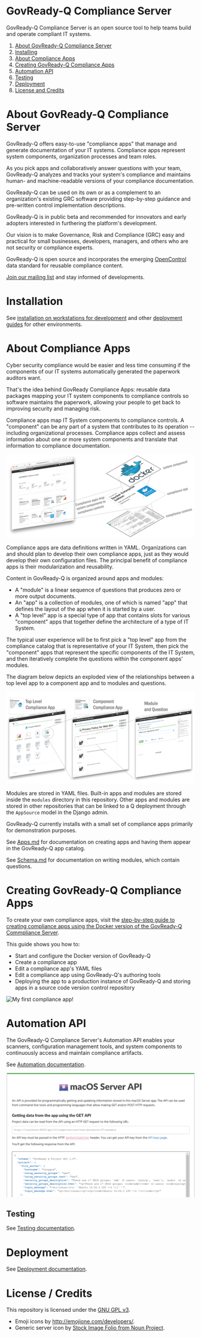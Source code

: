# GovReady-Q Compliance Server

GovReady-Q Compliance Server is an open source tool to help teams build and operate compliant IT systems.

1. [About GovReady-Q Compliance Server](#about-govready-q) 
1. [Installing](#install)
1. [About Compliance Apps](#about-apps)
1. [Creating GovReady-Q Compliance Apps](#creating-apps)
1. [Automation API](#automation)
1. [Testing](#testing)
1. [Deployment](#deployment)
1. [License and Credits](#license)

# <a name="about-govready-q"></a>About GovReady-Q Compliance Server

GovReady-Q offers easy-to-use "compliance apps" that manage and generate documentation of your IT systems. Compliance apps represent system components, organization processes and team roles.

As you pick apps and collaboratively answer questions with your team, GovReady-Q analyzes and tracks your system's compliance and maintains human- and machine-readable versions of your compliance documentation.

GovReady-Q can be used on its own or as a complement to an organization's existing GRC software providing step-by-step guidance and pre-written control implementation descriptions.

GovReady-Q is in public beta and recommended for innovators and early adopters interested in furthering the platform's development.

Our vision is to make Governance, Risk and Compliance (GRC) easy and practical for small businesses, developers, managers, and others who are not security or compliance experts.

GovReady-Q is open source and incorporates the emerging [OpenControl](http://open-control.org) data standard for reusable compliance content.

[Join our mailing list](http://eepurl.com/cN7oJL) and stay informed of developments.

# <a name="install"></a> Installation

See [installation on workstations for development](deployment/local/README.md) and other [deployment guides](deployment/README.md) for other environments.

# <a name="about-apps"></a> About Compliance Apps

Cyber security compliance would be easier and less time consuming if the components of our IT systems automatically generated the paperwork auditors want.

That's the idea behind GovReady Compliance Apps: reusable data packages mapping your IT system components to compliance controls so software maintains the paperwork, allowing your people to get back to improving security and managing risk.

Compliance apps map IT System components to compliance controls. A "component" can be any part of a system that contributes to its operation -- including organizational processes. Compliance apps collect and assess information about one or more system components and translate that information to compliance documentation.

![Apps map components to security/compliance controls](docs/assets/app_diagram.png)

Compliance apps are data definitions written in YAML. Organizations can and should plan to develop their own compliance apps, just as they would develop their own configuration files. The principal benefit of compliance apps is their modularization and reusability.

Content in GovReady-Q is organized around apps and modules:

* A "module" is a linear sequence of questions that produces zero or more output documents.
* An "app" is a collection of modules, one of which is named "app" that defines the layout of the app when it is started by a user.
* A "top level" app is a special type of app that contains slots for various "component" apps that together define the architecture of a type of IT System.

The typical user experience will be to first pick a "top level" app from the compliance catalog that is representative of your IT System, then pick the "component" apps that represent the specific components of the IT System, and then iteratively complete the questions within the component apps' modules.

The diagram below depicts an exploded view of the relationships between a top level app to a component app and to modules and questions.

!["Top Level" compliance apps contain "component" compliance apps that contain modules and questions](docs/assets/app_exploded.png)

Modules are stored in YAML files. Built-in apps and modules are stored inside the `modules` directory in this repository. Other apps and modules are stored in other repositories that can be linked to a Q deployment through the `AppSource` model in the Django admin.

GovReady-Q currently installs with a small set of compliance apps primarily for demonstration purposes.

See [Apps.md](docs/Apps.md) for documentation on creating apps and having them appear in the GovReady-Q app catalog.

See [Schema.md](docs/Schema.md) for documentation on writing modules, which contain questions.

# <a name="creating-apps"></a> Creating GovReady-Q Compliance Apps

To create your own compliance apps, visit the [step-by-step guide to creating compliance apps using the Docker version of the GovReady-Q Commpliance Server](deployment/docker/CreatingApps.md).

This guide shows you how to:

* Start and configure the Docker version of GovReady-Q
* Create a compliance app
* Edit a compliance app's YAML files
* Edit a compliance app using GovReady-Q's authoring tools
* Deploying the app to a production instance of GovReady-Q and storing apps in a source code version control repository

![My first compliance app!](https://github.com/GovReady/govready-q/blob/master/deployment/docker/docs/startedapp.png?raw=true)

# <a name="automation"></a> Automation API

The GovReady-Q Compliance Server's Automation API enables your scanners, configuration management tools, and system components to continuously access and maintain compliance artifacts.

See [Automation documentation](docs/Automation.md).

![Screenshot of Automation API for MacOS Server](docs/assets/macosapp_api.png)

## <a name="testing"></a> Testing

See [Testing documentation](docs/Test.md).

# <a name="deployment"></a>Deployment

See [Deployment documentation](deployment).

# <a name="license"></a>License / Credits

This repository is licensed under the [GNU GPL v3](LICENSE.md).

* Emoji icons by http://emojione.com/developers/.
* Generic server icon by [Stock Image Folio from Noun Project](https://thenounproject.com/search/?q=computer&i=870428).

